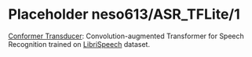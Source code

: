 # Placeholder neso613/ASR_TFLite/1
[Conformer Transducer](https://arxiv.org/abs/2005.08100): Convolution-augmented Transformer for Speech Recognition trained on [LibriSpeech](http://www.openslr.org/12) dataset.

<!-- dataset: librispeech -->
<!-- task: audio-transcription -->
<!-- network-architecture: Conformer -->
<!-- fine-tunable: false -->
<!-- license: Apache-2.0 -->


